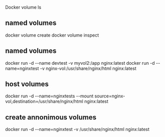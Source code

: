 Docker volume ls
## named volumes
docker volume create <volumeName>
docker volume inspect <VolumeName>
## named volumes
docker run -d --name devtest -v myvol2:/app nginx:latest
docker run -d --name=nginxtest -v nginx-vol:/usr/share/nginx/html nginx:latest
## host volumes
docker run -d --name=nginxtests --mount source=nginx-vol,destination=/usr/share/nginx/html nginx:latest
## create annonimous volumes
docker run -d --name=nginxtest -v /usr/share/nginx/html nginx:latest
